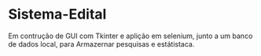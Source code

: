 # Sistema-Edital
Em contrução de GUI com Tkinter e aplição em selenium, junto a um banco de dados local, para Armazernar pesquisas e estátistaca.
